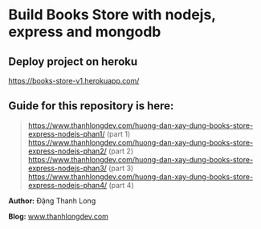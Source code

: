 # Build Books Store with nodejs, express and mongodb

## Deploy project on heroku
https://books-store-v1.herokuapp.com/

## Guide for this repository is here:
> https://www.thanhlongdev.com/huong-dan-xay-dung-books-store-express-nodejs-phan1/ (part 1)
> https://www.thanhlongdev.com/huong-dan-xay-dung-books-store-express-nodejs-phan2/ (part 2)
> https://www.thanhlongdev.com/huong-dan-xay-dung-books-store-express-nodejs-phan3/ (part 3)
> https://www.thanhlongdev.com/huong-dan-xay-dung-books-store-express-nodejs-phan4/ (part 4)

**Author:** Đặng Thanh Long

**Blog:** www.thanhlongdev.com
